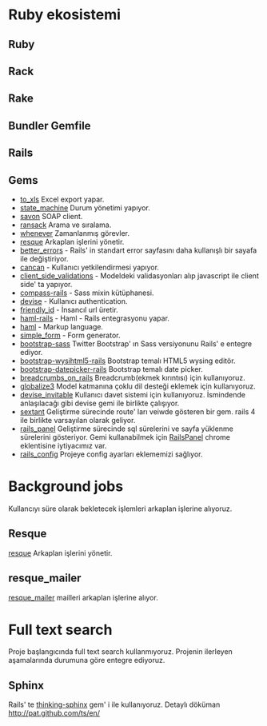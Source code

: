 # Ruby ekosistemi

## Ruby
## Rack
## Rake
## Bundler Gemfile
## Rails
## Gems
* [to_xls](https://github.com/arydjmal/to_xls) Excel export yapar.
* [state_machine](https://github.com/pluginaweek/state_machine) Durum yönetimi yapıyor.
* [savon](https://github.com/savonrb/savon) SOAP client.
* [ransack](https://github.com/ernie/ransack) Arama ve sıralama.
* [whenever](https://github.com/javan/whenever) Zamanlanmış görevler.
* [resque](https://github.com/defunkt/resque) Arkaplan işlerini yönetir.
* [better_errors](https://github.com/charliesome/better_errors) - Rails' in standart error sayfasını daha kullanışlı bir sayafa ile değiştiriyor.
* [cancan](https://github.com/ryanb/cancan) - Kullanıcı yetkilendirmesi yapıyor.
* [client_side_validations](https://github.com/bcardarella/client_side_validations) - Modeldeki validasyonları alıp javascript ile client side' ta yapıyor.
* [compass-rails](https://github.com/chriseppstein/compass) - Sass mixin kütüphanesi.
* [devise](https://github.com/plataformatec/devise) - Kullanıcı authentication.
* [friendly_id](https://github.com/norman/friendly_id) - İnsancıl url üretir.
* [haml-rails](https://github.com/indirect/haml-rails) - Haml - Rails entegrasyonu yapar.
* [haml](http://haml-lang.com) - Markup language.
* [simple_form](https://github.com/plataformatec/simple_form) - Form generator.
* [bootstrap-sass](https://github.com/thomas-mcdonald/bootstrap-sass) Twitter Bootstrap' ın Sass versiyonunu Rails' e entegre ediyor.
* [bootstrap-wysihtml5-rails](https://github.com/Nerian/bootstrap-wysihtml5-rails) Bootstrap temalı HTML5 wysing editör.
* [bootstrap-datepicker-rails](https://github.com/Nerian/bootstrap-datepicker-rails) Bootstrap temalı date picker.
* [breadcrumbs_on_rails](https://github.com/weppos/breadcrumbs_on_rails) Breadcrumb(ekmek kırıntısı) için kullanıyoruz.
* [globalize3](https://github.com/svenfuchs/globalize3) Model katmanına çoklu dil desteği eklemek için kullanıyoruz.
* [devise_invitable](https://github.com/scambra/devise_invitable) Kullanıcı davet sistemi için kullanıyoruz. İsmindende anlaşılacağı gibi devise gemi ile birlikte çalışıyor.
* [sextant](https://github.com/schneems/sextant) Geliştirme sürecinde route' ları veiwde gösteren bir gem. rails 4 ile birlikte varsayılan olarak geliyor.
* [rails_panel](https://github.com/dejan/rails_panel) Geliştirme sürecinde sql sürelerini ve sayfa yüklenme sürelerini gösteriyor. Gemi kullanabilmek için [RailsPanel](https://chrome.google.com/webstore/detail/railspanel/gjpfobpafnhjhbajcjgccbbdofdckggg) chrome eklentisine iytiyacımız var.
* [rails_config](https://github.com/railsjedi/rails_config) Projeye config ayarları eklememizi sağlıyor.

# Background jobs
Kullancıyı süre olarak bekletecek işlemleri arkaplan işlerine alıyoruz.
## Resque
[resque](https://github.com/defunkt/resque) Arkaplan işlerini yönetir.
## resque_mailer
[resque_mailer](https://github.com/zapnap/resque_mailer) mailleri arkaplan işlerine alıyor.
# Full text search
Proje başlangıcında full text search kullanmıyoruz. Projenin ilerleyen aşamalarında durumuna göre entegre ediyoruz.
## Sphinx
Rails' te [thinking-sphinx](https://github.com/pat/thinking-sphinx) gem' i ile kullanıyoruz. Detaylı döküman http://pat.github.com/ts/en/
